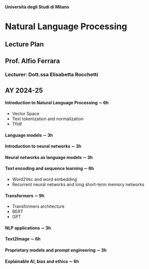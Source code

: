 #### Università degli Studi di Milano

# Natural Language Processing

## Lecture Plan 

## Prof. Alfio Ferrara

### Lecturer: Dott.ssa Elisabetta Rocchetti

## AY 2024-25

#### Introduction to Natural Language Processing $\sim$ 6h

- Vector Space
- Text tokenization and normalization
- TfIdf

#### Language models $\sim$ 3h

#### Introduction to neural networks $\sim$ 3h
#### Neural networks as language models $\sim$ 3h

#### Text encoding and sequence learning $\sim$ 6h

- Word2Vec and word embedding
- Recurrent neural networks and long short-term memory networks

#### Transformers $\sim$ 9h
- Transformers architecture
- BERT
- GPT

#### NLP applications  $\sim$ 3h

#### Text2Image $\sim$ 6h

#### Proprietary models and prompt engineering $\sim$ 3h

#### Explainable AI, bias and ethics $\sim$ 6h